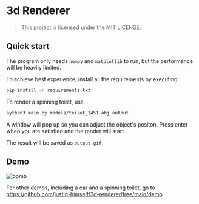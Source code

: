 # 3d Renderer

> This project is licensed under the MIT LICENSE.


## Quick start 

The program only needs `numpy` and `matplotlib` to run, but the performance will be heavily limited.

To achieve best experience, install all the requirements by executing:

```bash
pip install -r requirements.txt
```

To render a spinning toilet, use 

```bash
python3 main.py models/toilet_1451.obj output
```

A window will pop up so you can adjust the object's positon. Press enter when you are satisfied and the render will start.

The result will be saved as `output.gif`



## Demo 

![bomb](https://github.com/justin-himself/3d-renderer/blob/main/demo/bomb.gif?raw=true)

For other demos, including a car and a spinning toilet, go to  
https://github.com/justin-himself/3d-renderer/tree/main/demo